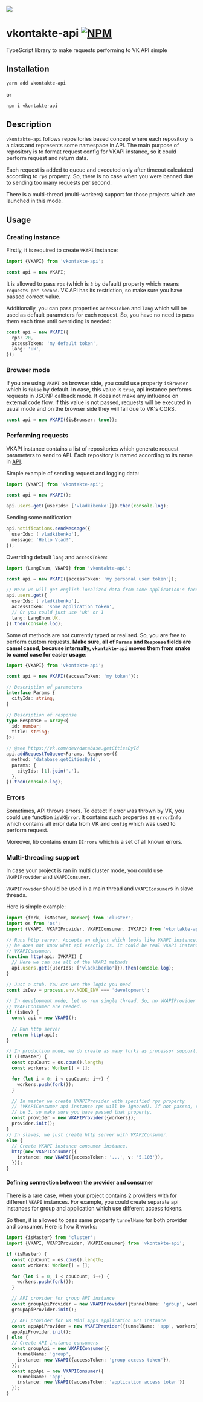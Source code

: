 [npm-badge]: https://img.shields.io/npm/v/vkontakte-api.svg
[npm-link]: https://npmjs.com/package/vkontakte-api

[<img src="https://i.imgur.com/uOIQBBR.png">](https://vk.com/dev)
# vkontakte-api [![NPM][npm-badge]][npm-link]

TypeScript library to make requests performing to VK API simple

## Installation
```bash
yarn add vkontakte-api
```
or
```bash
npm i vkontakte-api
```

## Description

`vkontakte-api` follows repositories based concept where each repository is a 
class and represents some namespace in API. The main purpose of repository
is to format request config for VKAPI instance, so it could perform request
and return data.

Each request is added to queue and executed only after timeout calculated
according to `rps` property. So, there is no case when you were 
banned due to sending too many requests per second.

There is a multi-thread (multi-workers) support for those projects which are
launched in this mode.  

## Usage

### Creating instance

Firstly, it is required to create `VKAPI` instance:
```typescript
import {VKAPI} from 'vkontakte-api';

const api = new VKAPI;
``` 

It is allowed to pass `rps` (which is `3` by default) property which means 
`requests per second`. VK API has its restriction, so make sure you have 
passed correct value. 

Additionally, you can pass properties `accessToken` and `lang` which will be 
used as default parameters for each request. So, you have no need to pass them
each time until overriding is needed:

```typescript
const api = new VKAPI({
  rps: 20,
  accessToken: 'my default token',
  lang: 'uk',
});
```

### Browser mode

If you are using `VKAPI` on browser side, you could use property `isBrowser`
which is `false` by default. In case, this value is `true`, api instance
performs requests in JSONP callback mode. It does not make any influence on
external code flow. If this value is not passed, requests will be executed
in usual mode and on the browser side they will fail due to VK's CORS.

```typescript
const api = new VKAPI({isBrowser: true});
```

### Performing requests

VKAPI instance contains a list of repositories which generate request parameters
to send to API. Each repository is named according to its name in 
[API](https://vk.com/dev/methods).

Simple example of sending request and logging data:
```typescript
import {VKAPI} from 'vkontakte-api';

const api = new VKAPI();

api.users.get({userIds: ['vladkibenko']}).then(console.log);
```

Sending some notification:
```typescript
api.notifications.sendMessage({
  userIds: ['vladkibenko'],
  message: 'Hello Vlad!',
});
```

Overriding default `lang` and `accessToken`:
```typescript
import {LangEnum, VKAPI} from 'vkontakte-api';

const api = new VKAPI({accessToken: 'my personal user token'});

// Here we will get english-localized data from some application's face
api.users.get({
  userIds: ['vladkibenko'],
  accessToken: 'some application token',
  // Or you could just use 'uk' or 1
  lang: LangEnum.UK,
}).then(console.log);
```

Some of methods are not currently typed or realised. So, you are free to perform
custom requests. **Make sure, all of `Params` and `Response` fields are camel 
cased, because internally, `vkontakte-api` moves them from snake to camel 
case for easier usage**:

```typescript
import {VKAPI} from 'vkontakte-api';

const api = new VKAPI({accessToken: 'my token'});

// Description of parameters
interface Params {
  cityIds: string;
}

// Description of response
type Response = Array<{
  id: number;
  title: string;
}>;

// @see https://vk.com/dev/database.getCitiesById
api.addRequestToQueue<Params, Response>({
  method: 'database.getCitiesById',
  params: {
    cityIds: [1].join(','),
  },
}).then(console.log);
```

### Errors

Sometimes, API throws errors. To detect if error was thrown by VK, you could
use function `isVKError`. It contains such properties as `errorInfo` which 
contains all error data from VK and `config` which was used to perform request.

Moreover, lib contains enum `EErrors` which is a set of all known errors.

### Multi-threading support

In case your project is ran in multi cluster mode, you could use `VKAPIProvider`
and `VKAPIConsumer`.

`VKAPIProvider` should be used in a main thread and `VKAPIConsumer`s in slave
threads. 

Here is simple example:
```typescript
import {fork, isMaster, Worker} from 'cluster';
import os from 'os';
import {VKAPI, VKAPIProvider, VKAPIConsumer, IVKAPI} from 'vkontakte-api';

// Runs http server. Accepts an object which looks like VKAPI instance. So,
// he does not know what api exactly is. It could be real VKAPI instance or
// VKAPIConsumer.
function http(api: IVKAPI) {
  // Here we can use all of the VKAPI methods
  api.users.get({userIds: ['vladkibenko']}).then(console.log);
}

// Just a stub. You can use the logic you need
const isDev = process.env.NODE_ENV === 'development';

// In development mode, let us run single thread. So, no VKAPIProvider and
// VKAPIConsumer are needed.
if (isDev) {
  const api = new VKAPI();
  
  // Run http server
  return http(api);
}

// In production mode, we do create as many forks as processor support.
if (isMaster) {
  const cpuCount = os.cpus().length;
  const workers: Worker[] = [];

  for (let i = 0; i < cpuCount; i++) {
    workers.push(fork());
  }

  // In master we create VKAPIProvider with specified rps property 
  // (VKAPIConsumer api instance rps will be ignored). If not passed, rps will 
  // be 3, so make sure you have passed that property.
  const provider = new VKAPIProvider({workers});
  provider.init();
} 
// In slaves, we just create http server with VKAPIConsumer.
else {
  // Create VKAPI instance consumer instance.
  http(new VKAPIConsumer({
    instance: new VKAPI({accessToken: '...', v: '5.103'}),
  }));
}
```

#### Defining connection between the provider and consumer

There is a rare case, when your project contains 2 providers with for 
different `VKAPI` instances. For example, you could create separate api 
instances for group and application which use different access tokens.

So then, it is allowed to pass same property `tunnelName` for both provider and 
consumer. Here is how it works:

```typescript
import {isMaster} from 'cluster'; 
import {VKAPI, VKAPIProvider, VKAPIConsumer} from 'vkontakte-api';

if (isMaster) {
  const cpuCount = os.cpus().length;
  const workers: Worker[] = [];

  for (let i = 0; i < cpuCount; i++) {
    workers.push(fork());
  }

  // API provider for group API instance
  const groupApiProvider = new VKAPIProvider({tunnelName: 'group', workers});
  groupApiProvider.init();

  // API provider for VK Mini Apps application API instance
  const appApiProvider = new VKAPIProvider({tunnelName: 'app', workers});
  appApiProvider.init(); 
} else {
  // Create API instance consumers
  const groupApi = new VKAPIConsumer({
    tunnelName: 'group',
    instance: new VKAPI({accessToken: 'group access token'}),
  });
  const appApi = new VKAPIConsumer({
    tunnelName: 'app',
    instance: new VKAPI({accessToken: 'application access token'})
  });
}
``` 

